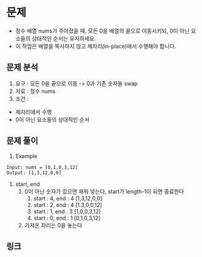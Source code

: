 # 문제

- 정수 배열 nums가 주어졌을 때, 모든 0을 배열의 끝으로 이동시키되, 0이 아닌 요소들의 상대적인 순서는 유지하세요.
- 이 작업은 배열을 복사하지 않고 제자리(in-place)에서 수행해야 합니다.

## 문제 분석

1. 요구 : 모든 0을 끝으로 이동 ->  0과 기존 숫자들 swap
2. 자료 : 정수 nums
3. 조건 :
- 제자리에서 수행
- 0이 아닌 요소들의 상대적인 순서

## 문제 풀이

1. Example

~~~text
Input: nums = [0,1,0,3,12]
Output: [1,3,12,0,0]
~~~

1. start, end
    1. 0이 아닌 숫자가 있으면 채워 넣는다, start가 length-1이 되면 종료한다 
        1. start : 4, end : 4  [1,3,12,0,0]
        2. start : 2, end : 4   [1.3,0,0,12]
        3. start : 1, end : 3   [1,0,0,3,12]
        4. start : 0, end : 1  [0,1,0,3,12]
    2. 가져온 자리는 0을 놓는다

## 링크